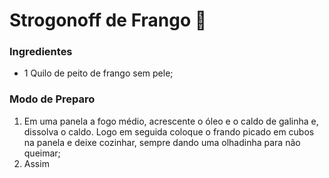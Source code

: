 # Strogonoff de Frango :chicken:

### Ingredientes

- 1 Quilo de peito de frango sem pele;



### Modo de Preparo

1. Em uma panela a fogo médio, acrescente o óleo e o caldo de galinha e, dissolva o caldo. Logo em seguida coloque o frando picado em cubos na panela e deixe cozinhar, sempre dando uma olhadinha para não queimar;
2. Assim

